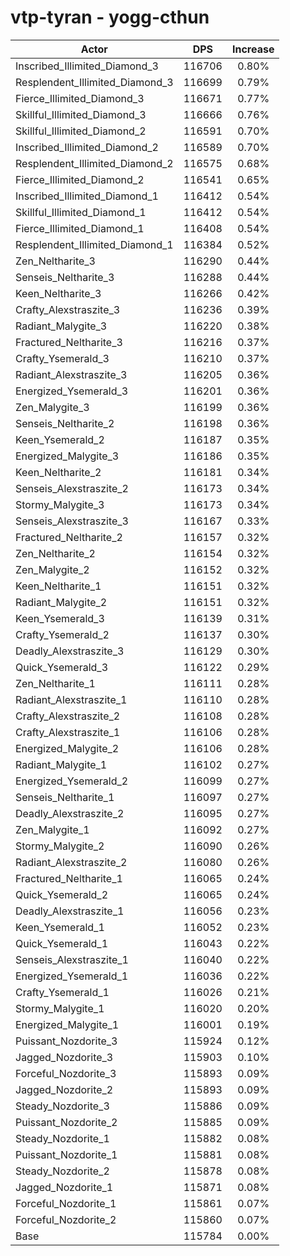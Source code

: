 # vtp-tyran - yogg-cthun
| Actor | DPS | Increase |
|---|:---:|:---:|
|Inscribed_Illimited_Diamond_3|116706|0.80%|
|Resplendent_Illimited_Diamond_3|116699|0.79%|
|Fierce_Illimited_Diamond_3|116671|0.77%|
|Skillful_Illimited_Diamond_3|116666|0.76%|
|Skillful_Illimited_Diamond_2|116591|0.70%|
|Inscribed_Illimited_Diamond_2|116589|0.70%|
|Resplendent_Illimited_Diamond_2|116575|0.68%|
|Fierce_Illimited_Diamond_2|116541|0.65%|
|Inscribed_Illimited_Diamond_1|116412|0.54%|
|Skillful_Illimited_Diamond_1|116412|0.54%|
|Fierce_Illimited_Diamond_1|116408|0.54%|
|Resplendent_Illimited_Diamond_1|116384|0.52%|
|Zen_Neltharite_3|116290|0.44%|
|Senseis_Neltharite_3|116288|0.44%|
|Keen_Neltharite_3|116266|0.42%|
|Crafty_Alexstraszite_3|116236|0.39%|
|Radiant_Malygite_3|116220|0.38%|
|Fractured_Neltharite_3|116216|0.37%|
|Crafty_Ysemerald_3|116210|0.37%|
|Radiant_Alexstraszite_3|116205|0.36%|
|Energized_Ysemerald_3|116201|0.36%|
|Zen_Malygite_3|116199|0.36%|
|Senseis_Neltharite_2|116198|0.36%|
|Keen_Ysemerald_2|116187|0.35%|
|Energized_Malygite_3|116186|0.35%|
|Keen_Neltharite_2|116181|0.34%|
|Senseis_Alexstraszite_2|116173|0.34%|
|Stormy_Malygite_3|116173|0.34%|
|Senseis_Alexstraszite_3|116167|0.33%|
|Fractured_Neltharite_2|116157|0.32%|
|Zen_Neltharite_2|116154|0.32%|
|Zen_Malygite_2|116152|0.32%|
|Keen_Neltharite_1|116151|0.32%|
|Radiant_Malygite_2|116151|0.32%|
|Keen_Ysemerald_3|116139|0.31%|
|Crafty_Ysemerald_2|116137|0.30%|
|Deadly_Alexstraszite_3|116129|0.30%|
|Quick_Ysemerald_3|116122|0.29%|
|Zen_Neltharite_1|116111|0.28%|
|Radiant_Alexstraszite_1|116110|0.28%|
|Crafty_Alexstraszite_2|116108|0.28%|
|Crafty_Alexstraszite_1|116106|0.28%|
|Energized_Malygite_2|116106|0.28%|
|Radiant_Malygite_1|116102|0.27%|
|Energized_Ysemerald_2|116099|0.27%|
|Senseis_Neltharite_1|116097|0.27%|
|Deadly_Alexstraszite_2|116095|0.27%|
|Zen_Malygite_1|116092|0.27%|
|Stormy_Malygite_2|116090|0.26%|
|Radiant_Alexstraszite_2|116080|0.26%|
|Fractured_Neltharite_1|116065|0.24%|
|Quick_Ysemerald_2|116065|0.24%|
|Deadly_Alexstraszite_1|116056|0.23%|
|Keen_Ysemerald_1|116052|0.23%|
|Quick_Ysemerald_1|116043|0.22%|
|Senseis_Alexstraszite_1|116040|0.22%|
|Energized_Ysemerald_1|116036|0.22%|
|Crafty_Ysemerald_1|116026|0.21%|
|Stormy_Malygite_1|116020|0.20%|
|Energized_Malygite_1|116001|0.19%|
|Puissant_Nozdorite_3|115924|0.12%|
|Jagged_Nozdorite_3|115903|0.10%|
|Forceful_Nozdorite_3|115893|0.09%|
|Jagged_Nozdorite_2|115893|0.09%|
|Steady_Nozdorite_3|115886|0.09%|
|Puissant_Nozdorite_2|115885|0.09%|
|Steady_Nozdorite_1|115882|0.08%|
|Puissant_Nozdorite_1|115881|0.08%|
|Steady_Nozdorite_2|115878|0.08%|
|Jagged_Nozdorite_1|115871|0.08%|
|Forceful_Nozdorite_1|115861|0.07%|
|Forceful_Nozdorite_2|115860|0.07%|
|Base|115784|0.00%|
